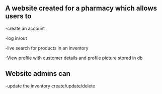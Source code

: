## A website created for a pharmacy which allows users to 

-create an account

-log in/out

-live search for products in an inventory

-View profile with customer details and profile picture stored in db


## Website admins can

-update the inventory create/update/delete


